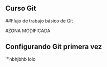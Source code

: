 ## Curso Git

##Flujo de trabajo básico de Git

#ZONA MODIFICADA

## Configurando Git primera vez
'''hbhjbhb
lolo